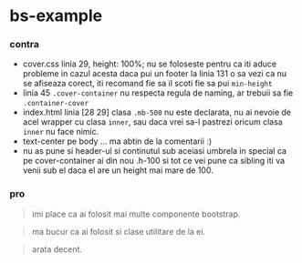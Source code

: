 # bs-example

### contra 
-  cover.css linia 29,   height: 100%; nu se foloseste pentru ca iti aduce probleme in cazul acesta daca pui un footer la linia 131 o sa vezi ca nu se afiseaza corect, iti recomand fie sa il scoti fie sa pui `min-height`
-  linia 45 `.cover-container` nu respecta regula de naming, ar trebuii sa fie `.container-cover`
- index.html linia [28 29] clasa `.mb-500` nu este declarata, nu ai nevoie de acel wrapper cu clasa `inner`, sau daca vrei sa-l pastrezi oricum clasa `inner` nu  face nimic.
- text-center pe body ... ma abtin de la comentarii :)
- nu as pune si header-ul si continutul sub aceiasi umbrela in special ca pe cover-container ai din nou .h-100 si tot ce vei pune ca sibling iti va venii sub el daca el are un height mai mare de 100.

### pro
> imi place ca ai folosit mai multe componente bootstrap.

> ma bucur ca ai folosit si clase utilitare de la ei.

> arata decent. 
